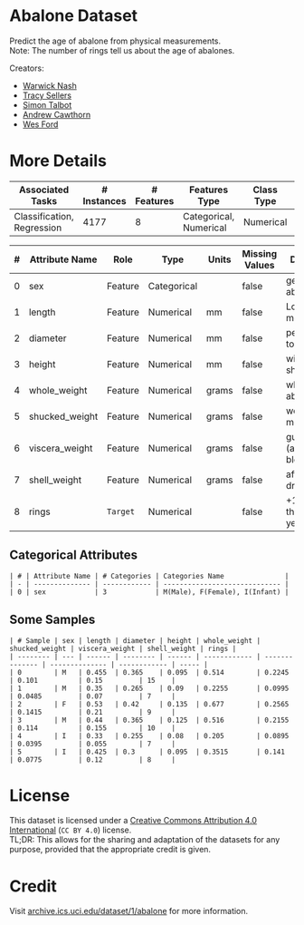 # Abalone Dataset
Predict the age of abalone from physical measurements.  
Note: The number of rings tell us about the age of abalones.

Creators:
  - [Warwick Nash](https://unknown.org)
  - [Tracy Sellers](https://unknown.org)
  - [Simon Talbot](https://unknown.org)
  - [Andrew Cawthorn](https://unknown.org)
  - [Wes Ford](https://unknown.org)

# More Details
| Associated Tasks             | # Instances | # Features | Features Type              | Class Type  | Missing Values |
| ---------------------------- | ----------- | ---------- | -------------------------- | ----------- | -------------- |
| Classification, Regression   | 4177        | 8          | Categorical, Numerical     | Numerical   | false          |

| # | Attribute Name | Role     | Type        | Units | Missing Values | Description                 |
| - | -------------- | -------- | ----------- | ----- | -------------- | --------------------------- |
| 0 | sex            | Feature  | Categorical |       | false          | gender of abalones          |
| 1 | length         | Feature  | Numerical   | mm    | false          | Longest shell measurement   |
| 2 | diameter       | Feature  | Numerical   | mm    | false          | perpendicular to length     |
| 3 | height         | Feature  | Numerical   | mm    | false          | with meat in shell          |
| 4 | whole_weight   | Feature  | Numerical   | grams | false          | whole abalone               |
| 5 | shucked_weight | Feature  | Numerical   | grams | false          | weight of meat              |
| 6 | viscera_weight | Feature  | Numerical   | grams | false          | gut weight (after bleeding) |
| 7 | shell_weight   | Feature  | Numerical   | grams | false          | after being dried           |
| 8 | rings          | `Target` | Numerical   |       | false          | +1.5 gives the age in years |

## Categorical Attributes
```
| # | Attribute Name | # Categories | Categories Name               |
| - | -------------- | ------------ | ----------------------------- |
| 0 | sex            | 3            | M(Male), F(Female), I(Infant) |
```

## Some Samples
```
| # Sample | sex | length | diameter | height | whole_weight | shucked_weight | viscera_weight | shell_weight | rings |
| -------- | --- | ------ | -------- | ------ | ------------ | -------------- | -------------- | ------------ | ----- |
| 0        | M   | 0.455  | 0.365    | 0.095  | 0.514        | 0.2245         | 0.101          | 0.15         | 15    |
| 1        | M   | 0.35   | 0.265    | 0.09   | 0.2255       | 0.0995         | 0.0485         | 0.07         | 7     |
| 2        | F   | 0.53   | 0.42     | 0.135  | 0.677        | 0.2565         | 0.1415         | 0.21         | 9     |
| 3        | M   | 0.44   | 0.365    | 0.125  | 0.516        | 0.2155         | 0.114          | 0.155        | 10    |
| 4        | I   | 0.33   | 0.255    | 0.08   | 0.205        | 0.0895         | 0.0395         | 0.055        | 7     |
| 5        | I   | 0.425  | 0.3      | 0.095  | 0.3515       | 0.141          | 0.0775         | 0.12         | 8     |
```

# License
This dataset is licensed under a [Creative Commons Attribution 4.0 International](https://creativecommons.org/licenses/by/4.0/legalcode) (`CC BY 4.0`) license.  
TL;DR: This allows for the sharing and adaptation of the datasets for any purpose, provided that the appropriate credit is given.

# Credit
Visit [archive.ics.uci.edu/dataset/1/abalone](https://archive.ics.uci.edu/dataset/1/abalone) for more information.